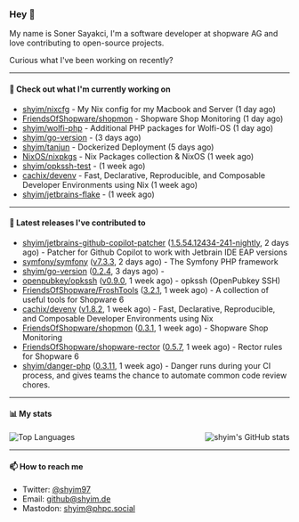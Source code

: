 ### Hey 👋

My name is Soner Sayakci, I'm a software developer at shopware AG and love contributing to open-source projects.

Curious what I've been working on recently?

---

#### 👷 Check out what I'm currently working on

- [shyim/nixcfg](https://github.com/shyim/nixcfg) - My Nix config for my Macbook and Server (1 day ago)
- [FriendsOfShopware/shopmon](https://github.com/FriendsOfShopware/shopmon) - Shopware Shop Monitoring (1 day ago)
- [shyim/wolfi-php](https://github.com/shyim/wolfi-php) - Additional PHP packages for Wolfi-OS (1 day ago)
- [shyim/go-version](https://github.com/shyim/go-version) -  (3 days ago)
- [shyim/tanjun](https://github.com/shyim/tanjun) - Dockerized Deployment (5 days ago)
- [NixOS/nixpkgs](https://github.com/NixOS/nixpkgs) - Nix Packages collection &amp; NixOS (1 week ago)
- [shyim/opkssh-test](https://github.com/shyim/opkssh-test) -  (1 week ago)
- [cachix/devenv](https://github.com/cachix/devenv) - Fast, Declarative, Reproducible, and Composable Developer Environments using Nix (1 week ago)
- [shyim/jetbrains-flake](https://github.com/shyim/jetbrains-flake) -  (1 week ago)

---

#### 🔭 Latest releases I've contributed to

- [shyim/jetbrains-github-copilot-patcher](https://github.com/shyim/jetbrains-github-copilot-patcher) ([1.5.54.12434-241-nightly](https://github.com/shyim/jetbrains-github-copilot-patcher/releases/tag/1.5.54.12434-241-nightly), 2 days ago) - Patcher for Github Copilot to work with Jetbrain IDE EAP versions
- [symfony/symfony](https://github.com/symfony/symfony) ([v7.3.3](https://github.com/symfony/symfony/releases/tag/v7.3.3), 2 days ago) - The Symfony PHP framework
- [shyim/go-version](https://github.com/shyim/go-version) ([0.2.4](https://github.com/shyim/go-version/releases/tag/0.2.4), 3 days ago) - 
- [openpubkey/opkssh](https://github.com/openpubkey/opkssh) ([v0.9.0](https://github.com/openpubkey/opkssh/releases/tag/v0.9.0), 1 week ago) - opkssh (OpenPubkey SSH)
- [FriendsOfShopware/FroshTools](https://github.com/FriendsOfShopware/FroshTools) ([3.2.1](https://github.com/FriendsOfShopware/FroshTools/releases/tag/3.2.1), 1 week ago) - A collection of useful tools for Shopware 6
- [cachix/devenv](https://github.com/cachix/devenv) ([v1.8.2](https://github.com/cachix/devenv/releases/tag/v1.8.2), 1 week ago) - Fast, Declarative, Reproducible, and Composable Developer Environments using Nix
- [FriendsOfShopware/shopmon](https://github.com/FriendsOfShopware/shopmon) ([0.3.1](https://github.com/FriendsOfShopware/shopmon/releases/tag/0.3.1), 1 week ago) - Shopware Shop Monitoring
- [FriendsOfShopware/shopware-rector](https://github.com/FriendsOfShopware/shopware-rector) ([0.5.7](https://github.com/FriendsOfShopware/shopware-rector/releases/tag/0.5.7), 1 week ago) - Rector rules for Shopware 6
- [shyim/danger-php](https://github.com/shyim/danger-php) ([0.3.11](https://github.com/shyim/danger-php/releases/tag/0.3.11), 1 week ago) - Danger runs during your CI process, and gives teams the chance to automate common code review chores.

---

#### 📊 My stats

<img align="right" alt="shyim's GitHub stats" src="https://github-readme-stats.vercel.app/api?username=shyim&count_private=1&show_icons=true&" />

![Top Languages](https://github-readme-stats.vercel.app/api/top-langs/?username=shyim)

---

#### 📫 How to reach me

- Twitter: [@shyim97](https://twitter.com/shyim97)
- Email: [github@shyim.de](mailto://github@shyim.de)
- Mastodon: <a rel="me" href="https://phpc.social/@shyim">shyim@phpc.social</a>
